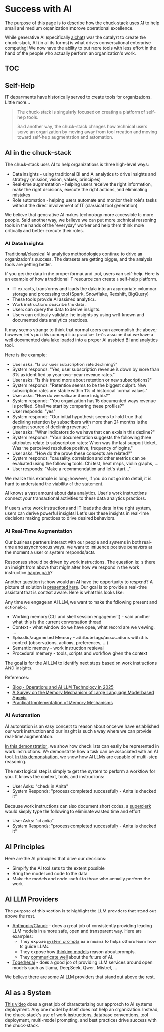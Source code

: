 # Success with AI

The purpose of this page is to describe how the chuck-stack uses AI to help small and medium organization improve operational excellence.

While generative AI (specifically [aichat](./tool-aichat.md)) was the catalyst to create the chuck-stack, AI (in all its forms) is what drives conversational enterprise computing! We now have the ability to put more tools with less effort in the hand of the people who actually perform an organization's work.

## TOC

<!-- toc -->

## Self-Help

IT departments have historically served to create tools for organizations. Little more...

> The chuck-stack is singularly focused on creating a platform of self-help tools.
>
> Said another way, the chuck-stack changes how technical users serve an organization by moving away from tool creation and moving toward self-help augmentation and automation.

## AI in the chuck-stack

The chuck-stack uses AI to help organizations is three high-level ways:

- Data insights - using traditional BI and AI analytics to drive insights and strategy (mission, vision, values, principles)
- Real-time augmentation - helping users receive the right information, make the right decisions, execute the right actions, and eliminating mistakes
- Role automation - helping users automate and monitor their role's tasks without the direct involvement of IT (classical tool generation)

We believe that generative AI makes technology more accessible to more people. Said another way, we believe we can put more technical reasoning tools in the hands of the 'everyday' worker and help them think more critically and better execute their roles.

### AI Data Insights

Traditional/classical AI analytics methodologies continue to drive an organization's success. The datasets are getting bigger, and the analysis tools are getting better.

If you get the data in the proper format and tool, users can self-help. Here is an example of how a traditional IT resource can create a self-help platform.

- IT extracts, transforms and loads the data into an appropriate columnar storage and processing tool (Spark, Snowflake, Redshift, BigQuery)
- These tools provide AI assisted analytics.
- Work instructions describe the data.
- Users can query the data to derive insights.
- Users can critically validate the insights by using well-known and documented data analytics practices.

It may seems strange to think that normal users can accomplish the above; however, let's put this concept into practice. Let's assume that we have a well documented data lake loaded into a proper AI assisted BI and analytics tool.

Here is the example:

- User asks: "Is our user subscription rate declining?"
- System responds: "Yes, user subscription revenue is down by more than 3% as identified by year-over-year revenue rates."
- User asks: "Is this trend more about retention or new subscriptions?"
- System responds: "Retention seems to be the biggest culprit. New subscription rates are stable within 1% of historical normal values."
- User asks: "How do we validate these insights?"
- System responds: "You organization has 15 documented ways revenue is profiled. Shall we start by comparing these profiles?"
- User responds: "yes"
- System responds: "Our initial hypothesis seems to hold true that declining retention by subscribers with more than 24 months is the greatest source of declining revenue."
- User asks: "What indicators do we have that can explain this decline?"
- System responds: "Your documentation suggests the following three attributes relate to subscription rates: When was the last support ticket, Was the perceived resolution positive, frequency of logins."
- User asks: "How do the prove these concepts are related?"
- System responds: "causality, correlation and other metrics can be evaluated using the following tools: Chi test, heat maps, violin graphs, ...
- User responds: "Make a recommendation and let's start..."

We realize this example is long; however, if you do not go into detail, it is hard to understand the viability of the statement. 

AI knows a vast amount about data analytics. User's work instructions connect your transactional activities to these data analytics practices.

If users write work instructions and IT loads the data in the right system, users can derive powerful insights! Let's use these insights in real-time decisions making practices to drive desired behaviors.

### AI Real-Time Augmentation

Our business partners interact with our people and systems in both real-time and asynchronous ways. We want to influence positive behaviors at the moment a user or system responds/acts.

Responses should be driven by work instructions. The question is: is there an insight from above that might alter how we respond in the work instruction [happy path](./terminology.md#happy-path)?

Another question is: how would an AI have the opportunity to respond? A picture of solution is [presented here](./blog-llm-ai-operations-automation.md). Our goal is to provide a real-time assistant that is context aware. Here is what this looks like:

Any time we engage an AI LLM, we want to make the following present and actionable:

- Working memory (CLI and shell session engagement) - said another what, this is the current conversation thread
- Context - what window do we have open, what record are we viewing, ...
- Episodic/augmented Memory - attribute tags/associations with this context (observations, actions, preferences, ...)
- Semantic memory - work instruction retrieval
- Procedural memory - tools, scripts and workflow given the context

The goal is for the AI LLM to identify next steps based on work instructions AND insights.

References:

- [Blog - Operations and AI LLM Technology in 2025](https://www.chuck-stack.org/ls/blog-llm-ai-operations-automation.html)
- [A Survey on the Memory Mechanism of Large Language Model based Agents](https://arxiv.org/abs/2404.13501)
- [Practical Implementation of Memory Mechanisms](https://www.youtube.com/watch?v=VKPngyO0iKg)

### AI Automation

AI automation is an easy concept to reason about once we have established our work instruction and our insight is such a way where we can provide real-time augmentation.

[In this demonstration](./blog-llm-ai-operations-automation.md), we show how check lists can easily be represented in work instructions. We demonstrate how a task can be associated with an AI tool. [In this demonstration](./picture-success.md#how-is-this-possible), we show how AI LLMs are capable of multi-step reasoning.

The next logical step is simply to get the system to perform a workflow for you. It knows the context, tools, and instructions:

- User Asks: "check in Anita"
- System Responds: "process completed successfully - Anita is checked it"

Because work instructions can also document short codes, a [superclerk](./terminology.md#superclerk) would simply type the following to eliminate wasted time and effort:

- User Asks: "ci anita"
- System Responds: "process completed successfully - Anita is checked it"

## AI Principles

Here are the AI principles that drive our decisions:

- Simplify the AI tool sets to the extent possible
- Bring the model and code to the data
- Make the models and code useful to those who actually perform the work

## AI LLM Providers

The purpose of this section is to highlight the LLM providers that stand out above the rest.

- [Anthropic/Claude](https://www.anthropic.com/claude) - does a great job of consistently providing leading LLM models in a more safe, open and transparent way. Here are examples:
  - They expose [system prompts](https://docs.anthropic.com/en/release-notes/system-prompts) as a means to helps others learn how to guide LLMs.
  - They expose how [thinking models](https://docs.anthropic.com/en/docs/about-claude/models/extended-thinking-models) reason about prompts.
  - They [communicate well](https://www.youtube.com/live/esCSpbDPJik?si=zmoxvST2GeGzjpgS) about the future of AI.
- [Together.ai](https://www.together.ai/) - does a good job of providing LLM services around open models such as Llama, DeepSeek, Qwen, Mistrel, ...

We believe there are some AI LLM providers that stand out above the rest. 

## AI as a System

[This video](https://www.youtube.com/watch?v=vRTcE19M-KE) does a great job of characterizing our approach to AI systems deployment. Any one model by itself does not help an organization. Instead, the chuck-stack's use of work instructions, database conventions, tool deployment, multi-model prompting, and best practices drive success with the chuck-stack.
